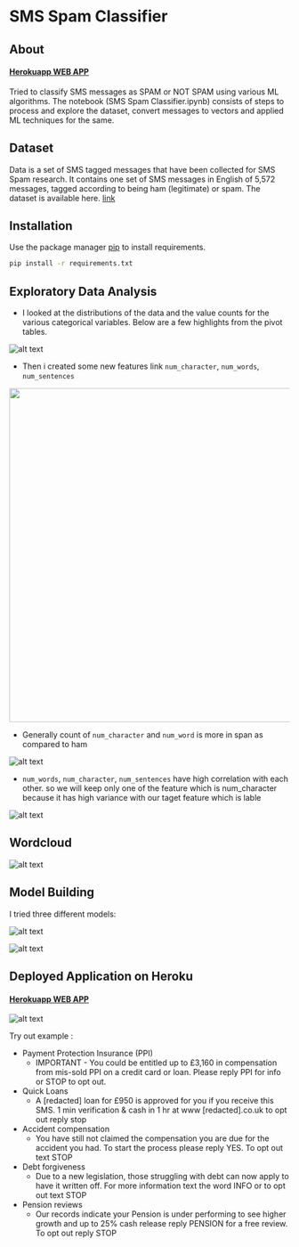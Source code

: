 # SMS Spam Classifier

## About

#### [Herokuapp WEB APP](https://spam-sms-email-classifier.herokuapp.com/)

Tried to classify SMS messages as SPAM or NOT SPAM using various ML algorithms. The notebook (SMS Spam Classifier.ipynb) consists of steps to process and explore the dataset, convert messages to vectors and applied ML techniques for the same.

## Dataset
Data is a set of SMS tagged messages that have been collected for SMS Spam research. It contains one set of SMS messages in English of 5,572 messages, tagged according to being ham (legitimate) or spam. The dataset is available here. [link](https://www.kaggle.com/uciml/sms-spam-collection-dataset)

## Installation

Use the package manager [pip](https://pip.pypa.io/en/stable/) to install requirements.

```bash
pip install -r requirements.txt
```

## Exploratory Data Analysis



- I looked at the distributions of the data and the value counts for the various categorical variables. Below are a few highlights from the pivot tables.

![alt text](https://github.com/hariranjanmeena/EMAIL-SMS-Spam-Classifier/blob/8fc55d90a94cd4b987db8adc814c29b78f698066/images/data.PNG)

- Then i created some new features link `num_character`, `num_words`, `num_sentences` 

<img src="https://github.com/hariranjanmeena/EMAIL-SMS-Spam-Classifier/blob/8fc55d90a94cd4b987db8adc814c29b78f698066/images/data2.PNG" width="1000" height="600" />

- Generally count of `num_character` and `num_word` is more in span as compared to ham

![alt text](https://github.com/hariranjanmeena/EMAIL-SMS-Spam-Classifier/blob/8fc55d90a94cd4b987db8adc814c29b78f698066/images/data3.PNG)

- `num_words`, `num_character`, `num_sentences` have high correlation with each other. so we will keep only one of the feature which is num_character because it has high variance with our taget feature which is lable

![alt text](https://github.com/hariranjanmeena/EMAIL-SMS-Spam-Classifier/blob/8fc55d90a94cd4b987db8adc814c29b78f698066/images/heatmap.PNG)


## Wordcloud


![alt text](https://github.com/hariranjanmeena/EMAIL-SMS-Spam-Classifier/blob/4888481602e5675b446f11f4f59c6f29e832f910/images/Aglo's.PNG)

## Model Building 
  
I tried three different models:

![alt text](https://github.com/hariranjanmeena/EMAIL-SMS-Spam-Classifier/blob/4888481602e5675b446f11f4f59c6f29e832f910/images/Aglo's.PNG)

![alt text](https://github.com/hariranjanmeena/EMAIL-SMS-Spam-Classifier/blob/4888481602e5675b446f11f4f59c6f29e832f910/images/alog_graph.PNG)



## Deployed Application on Heroku

#### [Herokuapp WEB APP](https://spam-sms-email-classifier.herokuapp.com/)

![alt text](https://github.com/hariranjanmeena/EMAIL-SMS-Spam-Classifier/blob/1f59098ea4bd68843b2747f1ae75d5eac4d99f20/images/deployed.PNG)

Try out example : 

- Payment Protection Insurance (PPI)
  - IMPORTANT - You could be entitled up to £3,160 in compensation from mis-sold PPI on a credit card or loan. Please reply PPI for info or STOP to opt out.
- Quick Loans
  - A [redacted] loan for £950 is approved for you if you receive this SMS. 1 min verification & cash in 1 hr at www [redacted].co.uk to opt out reply stop
- Accident compensation
  - You have still not claimed the compensation you are due for the accident you had. To start the process please reply YES. To opt out text STOP
- Debt forgiveness
  - Due to a new legislation, those struggling with debt can now apply to have it written off. For more information text the word INFO or to opt out text STOP
- Pension reviews
  - Our records indicate your Pension is under performing to see higher growth and up to 25% cash release reply PENSION for a free review. To opt out reply STOP
